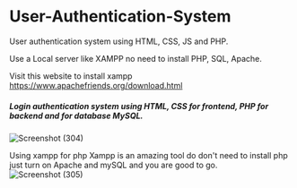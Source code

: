 ﻿# User-Authentication-System


User authentication system using HTML, CSS, JS and PHP.

Use a Local server like XAMPP no need to install PHP, SQL, Apache.

Visit this website to install xampp https://www.apachefriends.org/download.html


<h5>Login authentication system using HTML, CSS for frontend, PHP for backend and for database MySQL.</h5>

![Screenshot (304)](https://user-images.githubusercontent.com/85220679/228901401-8cc178d6-36dc-42af-a5da-d6b50484c23f.png)

Using xampp for php 
  Xampp is an amazing tool do don't need to install php just turn on Apache and mySQL and you are good to go.
![Screenshot (305)](https://user-images.githubusercontent.com/85220679/228901462-71f2cc99-286e-46f4-bf8b-b6d8d33e4adb.png)
